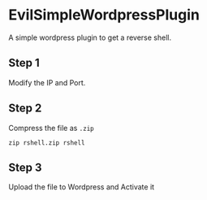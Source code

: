 # EvilSimpleWordpressPlugin
A simple wordpress plugin to get a reverse shell.

## Step 1
Modify the IP and Port.

## Step 2
Compress the file as `.zip`

````
zip rshell.zip rshell
````

## Step 3
Upload the file to Wordpress and Activate it
